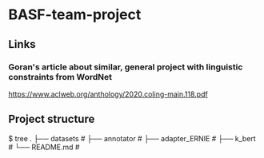 # BASF-team-project

## Links
### Goran's article about similar, general project with linguistic constraints from WordNet
https://www.aclweb.org/anthology/2020.coling-main.118.pdf

## Project structure

$ tree
 .
    ├── datasets                # 
    ├── annotator               # 
    ├── adapter_ERNIE           #
    ├── k_bert                  #
    └── README.md               #
